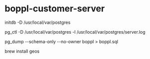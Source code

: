 boppl-customer-server
=====================

initdb -D /usr/local/var/postgres

pg_ctl -D /usr/local/var/postgres -l /usr/local/var/postgres/server.log

pg_dump --schema-only --no-owner boppl > boppl.sql

brew install geos
